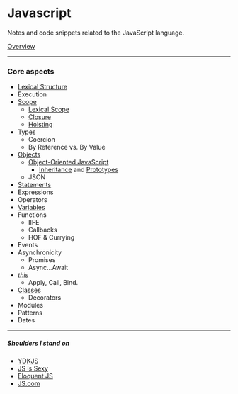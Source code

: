 # Javascript

Notes and code snippets related to the JavaScript language.

[Overview](overview)

---

### Core aspects

- [Lexical Structure](core/lexical-structure)
- Execution
- [Scope](core/scope)
  - [Lexical Scope](core/scope/lexical-scope)
  - [Closure](core/scope/closure)
  - [Hoisting](core/scope/hoisting)
- [Types](core/types)
  - Coercion
  - By Reference vs. By Value
- [Objects](core/objects)
  - [Object-Oriented JavaScript](core/objects/object-oriented-programming)
    - [Inheritance](core/objects/object-oriented-programming/inheritance/prototypes) and [Prototypes](core/objects/object-oriented-programming/inheritance)
  - JSON
- [Statements](core/statements)
- Expressions
- Operators
- [Variables](core/variables)
- Functions
  - IIFE
  - Callbacks
  - HOF & Currying
- Events
- Asynchronicity
  - Promises
  - Async...Await
- [_this_](core/this)
  - Apply, Call, Bind.
- [Classes](core/classes)
  - Decorators
- Modules
- Patterns
- Dates

---

##### Shoulders I stand on

- [YDKJS](core/https://github.com/getify/You-Dont-Know-JS)
- [JS is Sexy](core/http://javascriptissexy.com/)
- [Eloquent JS](core/http://eloquentjavascript.net)
- [JS.com](core/https://www.javascript.com)
